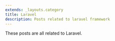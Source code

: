 ```yaml
---
extends: _layouts.category
title: Laravel
description: Posts related to laravel framework
---
```


These posts are all related to Laravel.
